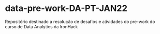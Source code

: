 # data-pre-work-DA-PT-JAN22
Repositório destinado a resolução de desafios e atividades do pre-work do curso de Data Analytics da IronHack
